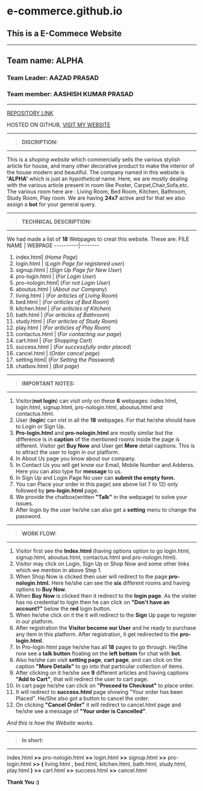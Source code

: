 # e-commerce.github.io
## This is a E-Commece Website
____

 ## Team name: ALPHA

### Team Leader: AAZAD PRASAD

### Team member: AASHISH KUMAR PRASAD
___




[REPOSITORY LINK](https://github.com/aazadprasad/e-commerce.github.io.git "Repository link")

HOSTED ON GITHUB,
[VISIT MY WEBSITE](https://aazadprasad.github.io/e-commerce.github.io/ "Website link") 
___


>**DISCRIPTION:**
___

This is a _shoping website_ which commercially sells the various stylish article for house, and many other decorative product to make the interior of the house modern and beautiful. 
The company named in this website is **'ALPHA'** which is just an _hypothetical_ name. Here, we are mostly dealing with the various article present in room like Poster, Carpet,Chair,Sofa,etc.
The various room here are : Living Room, Bed Room, Kitchen, Bathroom, Study Room, Play room. We are having **24x7** active and for that we also assign a **bot** for your general query.

___
>**TECHNICAL DESCRIPTION:**
___

We had made a list of **18** Webpages to creat this website.
These are:
FILE NAME | WEBPAGE
----------|--------
1. index.html|		(_Home Page_)
2. login.html |		(_Login Page for registered user_)
3. signup.html	|	(_Sign Up Page for New User_)
4. pro-login.html |	(_For Login User_)
5. pro-nologin.html|	(_For not Login User_)
6. aboutus.html |	(_About our Company_)
7. living.html |		(_For ariticles of Living Room_)
8. bed.html |		(_For ariticles of Bed Room_)
9. kitchen.html |	(_For ariticles of Kitchen_)
10. bath.html |		(_For ariticles of Bathroom_)
11. study.html |		(_For ariticles of Study Room_)
12. play.html 	|	(_For ariticles of Play Room_)
13. contactus.html |	(_For contacting our page_)
14. cart.html |		(_For Shopping Cart_)
15. success.html |	(_For successfully order placed_)
16. cancel.html |	(_Order cancel page_)
17. setting.html| 	(_For Setting the Password_)
18. chatbox.html |	(_Bot page_)


___
>**IMPORTANT NOTES:**
___

1. Visitor(**not login**) can visit only on these **6** webpages: index.html, login.html, signup.html, pro-nologin.html, aboutus.html and contactus.html.
1. User (**login**) can vist in all the **18** webpages. For that he/she should have to Login or Sign Up.
1. **Pro-login.html** and **pro-nologin.html** are mostly similar but the difference is in **caption** of the mentioned rooms inside the page is different. Visitor get **Buy Now** and User get **More** detail captions. This is to attract the user to login in our platform.
1. In About Us page you know about our company.
1. In Contact Us you will get know our Email, Mobile Number and Adderss. Here you can also type for **message** to us.
1. In Sign Up and Login Page No user can **submit the empty form.**
1. You can Place your order in this page( see above list 7 to 12) only followed by **pro-login.html** page.
1. We provide the chatbox(written **"Talk"** in the webpage) to solve your issues. 
1. After login by the user he/she can also get a **setting** menu to change the password.


___
>**WORK FLOW:**
___

1. Visitor first see the **Index.html** (having options option to go login.html, signup.html, aboutus.html, contactus.html and pro-nologin.html).
1. Visitor may click on Login, Sign Up or Shop Now and some other links which we mention in above Step 1.
1. When Shop Now is clicked then user will redirect to the page **pro-nologin.html.** Here he/she can see the **six** different rooms and having options to **Buy Now**.
1. When **Buy Now** is clicked then it redirect to the **login page**. As the visiter has no credential to login then he can click on **"Don't have an account?"** below the **red** login button.
1. When he/she click on it the it will redirect to the **Sign** Up page to register in our platform.
1. After registration the **Visitor become our User** and he ready to purchase any item in this platform. After registration, it get redirected to the **pro-login.html**.
1. In Pro-login html page he/she has all **18** pages to go through. He/She now see a **talk button** floating on the **left bottom** for chat with **bot**.
1. Also he/she can visit **setting page**, **cart page**, and can click on the caption **"More Details"** to go into that particular collection of items.
1. After clicking on it he/she see **9** different articles and having captions **"Add to Cart"**, that will redirect the user to cart page.
1. In cart page he/she can click on **"Proceed to Checkout"** to place order.
1. It will redirect to **success.html** page showing "Your order has been Placed". He/She also got a button to cancel the order.
1. On clicking **"Cancel Order"** it will redirect to cancel.html page and he/she see a message of **"Your order is Cancelled"**.
	
_And this is how the Website works._

___
>**In short:**
___

index.html **>>** pro-nologin.html **>>** login.html **>>** signup.html **>>** pro-login.html **>>** **(** living.html , bed.html, kitchen.html, bath.html, study.html, play.html **)** **>>** cart.html **>>** success.html **>>** cancel.html

**Thank You :)**
